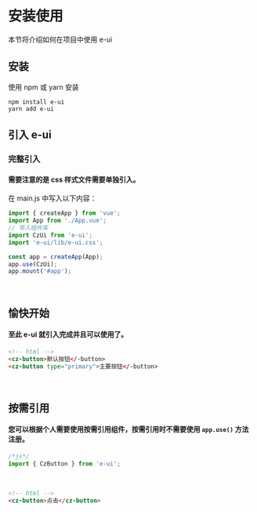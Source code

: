<!--
 * @Descripttion:
 * @version:
 * @Author: 十三
 * @Date: 2022-10-15 15:45:07
 * @LastEditors: 十三
 * @LastEditTime: 2022-10-18 22:14:16
-->

# 安装使用

本节将介绍如何在项目中使用 e-ui

## 安装

使用 npm 或 yarn 安装

```
npm install e-ui
yarn add e-ui
```

## 引入 e-ui

### 完整引入

#### 需要注意的是 css 样式文件需要单独引入。

在 main.js 中写入以下内容：

```js
import { createApp } from 'vue';
import App from './App.vue';
// 导入组件库
import CzUi from 'e-ui';
import 'e-ui/lib/e-ui.css';

const app = createApp(App);
app.use(CzUi);
app.mount('#app');
```

<br/>

## 愉快开始

#### 至此 e-ui 就引入完成并且可以使用了。

```html
<!-- html -->
<cz-button>默认按钮</-button>
<cz-button type="primary">主要按钮</-button>
```

<br/>

## 按需引用

#### 您可以根据个人需要使用按需引用组件，按需引用时不需要使用 `app.use()` 方法注册。

```js
/*js*/
import { CzButton } from 'e-ui';
```

<br/>

```html
<!-- html -->
<cz-button>点击</cz-button>
```

<br/>
